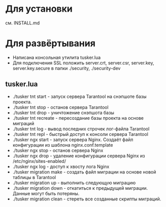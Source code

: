 

# Для установки
см. INSTALL.md

# Для развёртывания
* Написана консольная утилита tusker.lua
* Для подключения SSL положить server.crt, server.csr, server.key, server.key.secure в папки ./security, ./security-dev

## tusker.lua
* ./tusker tnt start - запуск сервера Tarantool на снэпшоте базы проекта.
* ./tusker tnt stop - останов сервера Tarantool
* ./tusker tnt drop - уничтожение снэпшота базы
* ./tusker tnt recreate - пересоздание базы проекта на основе миграций
* ./tusker tnt log - вывод последних строчек лог-файла Tarantool
* ./tusker tnt repl - быстрый доступ к консоли сервера Tarantool
* ./tusker ngx start - запуск сервера Nginx. Создаёт файл конфигурации из шаблона nginx.conf.template
* ./tusker ngx stop - останов сервера Nginx
* ./tusker ngx drop - удаление конфигурации сервера Nginx из /etc/nginx/sites-enabled/
* ./tusker ngx log - доступ к хвосту лога Nginx
* ./tusker migration make - создать файл миграции на основе новой таблицы в Tarantool
* ./tusker migration up - выполнить следующую миграцию
* ./tusker migration down - откатиться к предыдущей миграции. Данные могут быть потеряны.
* ./tusker migration clean - стереть все созданные скрипты миграций.



